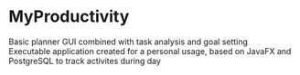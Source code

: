 # MyProductivity
Basic planner GUI combined with task analysis and goal setting <br/>
Executable application created for a personal usage, based on JavaFX and PostgreSQL to track activites during day
